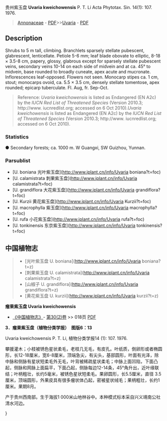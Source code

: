 贵州紫玉盘 **Uvaria kweichowensis** P. T. Li Acta Phytotax. Sin. 14(1): 107. 1976.

> [Annonaceae](http://www.iplant.cn/info/Annonaceae?t=foc) - [PDF](http://www.iplant.cn/foc/pdf/Annonaceae.pdf)>>[Uvaria](http://www.iplant.cn/info/Uvaria?t=foc) - [PDF](http://www.iplant.cn/foc/pdf/Uvaria.pdf)

## Description

Shrubs to 5 m tall, climbing. Branchlets sparsely stellate pubescent, glabrescent, lenticellate. Petiole 5-6 mm; leaf blade obovate to elliptic, 8-18 × 3.5-8 cm, papery, glossy, glabrous except for sparsely stellate pubescent veins, secondary veins 10-14 on each side of midvein and at ca. 45° to midvein, base rounded to broadly cuneate, apex acute and mucronate. Inflorescences leaf-opposed. Flowers not seen. Monocarp stipes ca. 1 cm, stout; monocarps ovoid, ca. 5.5 × 3.5 cm, densely stellate tomentose, apex rounded; epicarp tuberculate. Fl. Aug, fr. Sep-Oct.

> Reference: 
>*Uvaria kweichowensis* is listed as Endangered (EN A2c) by the *IUCN Red List of Threatened Species* (Version 2010.3; http://www. iucnredlist.org; accessed on 6 Oct 2010).*Uvaria kweichowensis* is listed as Endangered (EN A2c) by the *IUCN Red List of Threatened Species* (Version 2010.3; http://www. iucnredlist.org; accessed on 6 Oct 2010).

### Statistics
● Secondary forests; ca. 1000 m. W Guangxi, SW Guizhou, Yunnan.

### Parsublist

* [U.  boniana  光叶紫玉盘](http://www.iplant.cn/info/Uvaria boniana?t=foc)
* [U.  calamistrata  刺果紫玉盘](http://www.iplant.cn/info/Uvaria calamistrata?t=foc)
* [U.  grandiflora  大花紫玉盘](http://www.iplant.cn/info/Uvaria grandiflora?t=foc)
* [U.  Kurzii  黄花紫玉盘](http://www.iplant.cn/info/Uvaria Kurzii?t=foc)
* [U.  macrophylla  紫玉盘](http://www.iplant.cn/info/Uvaria macrophylla?t=foc)
* [U.  rufa  小花紫玉盘](http://www.iplant.cn/info/Uvaria rufa?t=foc)
* [U.  tonkinensis  东京紫玉盘](http://www.iplant.cn/info/Uvaria tonkinensis?t=foc)

## 中国植物志

> * [光叶紫玉盘  U.  boniana](http://www.iplant.cn/info/Uvaria boniana?t=z)
> * [刺果紫玉盘  U.  calamistrata](http://www.iplant.cn/info/Uvaria calamistrata?t=z)
> * [山椒子  U.  grandiflora](http://www.iplant.cn/info/Uvaria grandiflora?t=z)
> * [黄花紫玉盘  U.  kurzii](http://www.iplant.cn/info/Uvaria kurzii?t=z)

**瘤果紫玉盘 Uvaria kweichowensis**

* [《中国植物志》](http://www.iplant.cn/frps)- [第30(2)卷](http://www.iplant.cn/frps/vol/30(2)) >> 018页 [PDF](http://www.iplant.cn/frps/pdf/30(2)/018a.pdf)

**3．瘤果紫玉盘（植物分类学报）　图版6：13**

Uvaria kweichowensis P. T. Li, 植物分类学报14 (1): 107. 1976.

攀援灌木；小枝被锈色星状柔毛，老枝几无毛，有皮孔。叶纸质，倒卵形或者椭圆形，长12-18厘米，宽6-8厘米，顶端急尖，有尖头，基部圆形，叶面有光泽，除中脉和侧脉有星状短柔毛外无毛，叶背被稀疏星状柔毛；中脉上面凹陷，下面凸起，侧脉和网脉上面扁平，下面凸起，侧脉每边12-14条，45°角升出，近叶缘联结；叶柄粗壮，长约5毫米，被锈色星状短柔毛。果卵圆形，长5.5厘米，直径 3.5厘米，顶端圆形，外果皮具有很多瘤状体凸起，密被星状绒毛；果柄粗壮，长约1厘米。果期8月。

产于贵州西南部。生于海拔1 000米山地林谷中。本种模式标本采自兴义靖南公社清水河边。

}